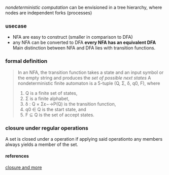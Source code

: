*nondeterministic computation* can be envisioned in a tree hierarchy, where nodes are independent forks (processes) 
### usecase
- NFA are easy to construct (smaller in comparison to DFA)
- any NFA can be converted to DFA
	 **every NFA has an equivalent DFA**
Main distinction between NFA and DFA lies with transition functions.
### formal definition
> In an NFA, the transition function takes a state and an input symbol or the empty string and produces the *set of possible next states*
> A nondeterministic finite automaton is a 5-tuple (Q, Σ, δ, q0, F), where 
> 1. Q is a finite set of states, 
> 2. Σ is a finite alphabet, 
> 3. δ : Q × Σε−→P(Q) is the transition function, 
> 4. q0 ∈ Q is the start state, and 
> 5. F ⊆ Q is the set of accept states.
### closure under regular operations
A set is closed under a operation if applying said operationto any members always yields a member of the set.
#### references
[closure and more](https://people.cs.clemson.edu/~goddard/texts/theoryOfComputation/4a.pdf)